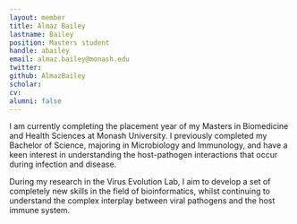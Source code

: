 ```yaml
---
layout: member
title: Almaz Bailey
lastname: Bailey
position: Masters student
handle: abailey
email: almaz.bailey@monash.edu
twitter:
github: AlmazBailey
scholar:
cv:
alumni: false
---
```

I am currently completing the placement year of my Masters in Biomedicine and Health Sciences at Monash University. I previously completed my Bachelor of Science, majoring in Microbiology and Immunology, and have a keen interest in understanding the host-pathogen interactions that occur during infection and disease.

During my research in the Virus Evolution Lab, I aim to develop a set of completely new skills in the field of bioinformatics, whilst continuing to understand the complex interplay between viral pathogens and the host immune system.
